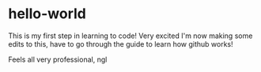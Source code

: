 # hello-world
This is my first step in learning to code! Very excited 
I'm now making some edits to this, have to go through the guide to learn how github works!

Feels all very professional, ngl
